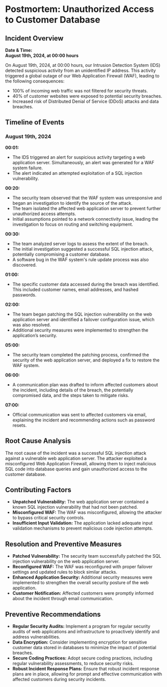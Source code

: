 # **Postmortem: Unauthorized Access to Customer Database**

## **Incident Overview**

**Date & Time:**  
**August 19th, 2024, at 00:00 hours**

On August 19th, 2024, at 00:00 hours, our Intrusion Detection System (IDS) detected suspicious activity from an unidentified IP address. This activity triggered a global outage of our Web Application Firewall (WAF), leading to the following consequences:

- 100% of incoming web traffic was not filtered for security threats.
- 40% of customer websites were exposed to potential security breaches.
- Increased risk of Distributed Denial of Service (DDoS) attacks and data breaches.

## **Timeline of Events**

### **August 19th, 2024**

**00:01:**

- The IDS triggered an alert for suspicious activity targeting a web application server. Simultaneously, an alert was generated for a WAF system failure.
- The alert indicated an attempted exploitation of a SQL injection vulnerability.

**00:20:**

- The security team observed that the WAF system was unresponsive and began an investigation to identify the source of the attack.
- The team isolated the affected web application server to prevent further unauthorized access attempts.
- Initial assumptions pointed to a network connectivity issue, leading the investigation to focus on routing and switching equipment.

**00:30:**

- The team analyzed server logs to assess the extent of the breach.
- The initial investigation suggested a successful SQL injection attack, potentially compromising a customer database.
- A software bug in the WAF system's rule update process was also discovered.

**01:00:**

- The specific customer data accessed during the breach was identified. This included customer names, email addresses, and hashed passwords.

**02:00:**

- The team began patching the SQL injection vulnerability on the web application server and identified a failover configuration issue, which was also resolved.
- Additional security measures were implemented to strengthen the application’s security.

**05:00:**

- The security team completed the patching process, confirmed the security of the web application server, and deployed a fix to restore the WAF system.

**06:00:**

- A communication plan was drafted to inform affected customers about the incident, including details of the breach, the potentially compromised data, and the steps taken to mitigate risks.

**07:00:**

- Official communication was sent to affected customers via email, explaining the incident and recommending actions such as password resets.

## **Root Cause Analysis**

The root cause of the incident was a successful SQL injection attack against a vulnerable web application server. The attacker exploited a misconfigured Web Application Firewall, allowing them to inject malicious SQL code into database queries and gain unauthorized access to the customer database.

## **Contributing Factors**

- **Unpatched Vulnerability:** The web application server contained a known SQL injection vulnerability that had not been patched.
- **Misconfigured WAF:** The WAF was misconfigured, allowing the attacker to bypass critical security controls.
- **Insufficient Input Validation:** The application lacked adequate input validation mechanisms to prevent malicious code injection attempts.

## **Resolution and Preventive Measures**

- **Patched Vulnerability:** The security team successfully patched the SQL injection vulnerability on the web application server.
- **Reconfigured WAF:** The WAF was reconfigured with proper failover settings and updated rules to block similar attacks.
- **Enhanced Application Security:** Additional security measures were implemented to strengthen the overall security posture of the web application.
- **Customer Notification:** Affected customers were promptly informed about the incident through email communication.

## **Preventive Recommendations**

- **Regular Security Audits:** Implement a program for regular security audits of web applications and infrastructure to proactively identify and address vulnerabilities.
- **Data Encryption:** Consider implementing encryption for sensitive customer data stored in databases to minimize the impact of potential breaches.
- **Secure Coding Practices:** Adopt secure coding practices, including regular vulnerability assessments, to reduce security risks.
- **Robust Incident Response Plans:** Ensure that robust incident response plans are in place, allowing for prompt and effective communication with affected customers during security incidents.

